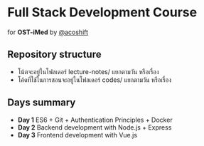 # Full Stack Development Course
for __OST-iMed__ by [@acoshift](https://acoshift.me)

## Repository structure
* โน้ตจะอยู่ในโฟลเดอร์ lecture-notes/ แยกตามวัน หรือเรื่อง
* โค้ดที่ใช้ในการสอนจะอยู่ในโฟลเดอร์ codes/ แยกตามวัน หรือเรื่อง

## Days summary
* **Day 1** ES6 + Git + Authentication Principles + Docker
* **Day 2** Backend development with Node.js + Express
* **Day 3** Frontend development with Vue.js

